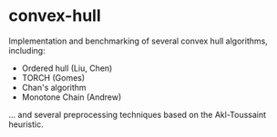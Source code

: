 # convex-hull
Implementation and benchmarking of several convex hull algorithms, including:
- Ordered hull (Liu, Chen)
- TORCH (Gomes)
- Chan's algorithm
- Monotone Chain (Andrew)

... and several preprocessing techniques based on the Akl-Toussaint heuristic.
